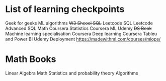 # List of learning checkpoints

Geek for geeks ML algorithms
~~W3 Shcool SQL~~
Leetcode SQL
Leetcode Advanced SQL
Math Coursera
Statistics Coursera
ML Udemy
~~DS Book~~
Machine learning specialisation Coursera
Deep learning Coursera
Tableu and Power BI Udemy
Deployment https://madewithml.com/courses/mlops/

# Math Books

Linear Algebra
Math
Statistics and probability theory
Algorithms
